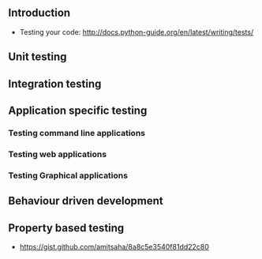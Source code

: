 ## Introduction

- Testing your code: http://docs.python-guide.org/en/latest/writing/tests/




## Unit testing

## Integration testing

## Application specific testing

### Testing command line applications
### Testing web applications
### Testing Graphical applications

## Behaviour driven development

## Property based testing

- https://gist.github.com/amitsaha/8a8c5e3540f81dd22c80
